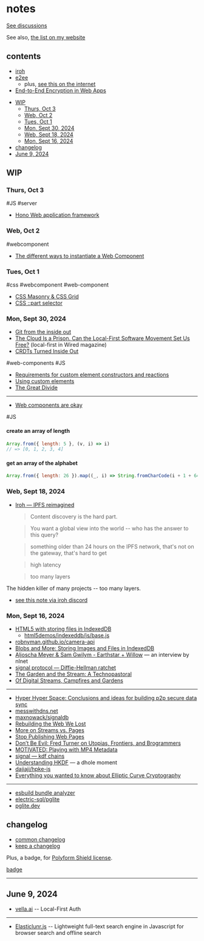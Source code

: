 # notes

[See discussions](https://github.com/nichoth/notes/discussions)

See also, [the list on my website](https://nichoth.com/list/)

## contents

- [iroh](./IROH.md)
- [e2ee](./End-to-End-Encryption-in-the-Browser.mht)
  + plus, [see this on the internet](https://blog.excalidraw.com/end-to-end-encryption/)
- [End-to-End Encryption in Web Apps](https://cronokirby.com/posts/2021/06/e2e_in_the_browser/)

<!-- toc -->

- [WIP](#wip)
  * [Thurs, Oct 3](#thurs-oct-3)
  * [Web, Oct 2](#web-oct-2)
  * [Tues, Oct 1](#tues-oct-1)
  * [Mon, Sept 30, 2024](#mon-sept-30-2024)
  * [Web, Sept 18, 2024](#web-sept-18-2024)
  * [Mon, Sept 16, 2024](#mon-sept-16-2024)
- [changelog](#changelog)
- [June 9, 2024](#june-9-2024)

<!-- tocstop -->

## WIP

### Thurs, Oct 3

#JS #server

* [Hono Web application framework](https://hono.dev/)

### Web, Oct 2

#webcomponent

* [The different ways to instantiate a Web Component](https://gomakethings.com/the-different-ways-to-instantiate-a-web-component/#inside-the-constructor)

### Tues, Oct 1

#css
#webcomponent #web-component

* [CSS Masonry & CSS Grid](https://css-tricks.com/css-masonry-css-grid/)
* [CSS ::part selector](https://developer.mozilla.org/en-US/docs/Web/CSS/::part)

### Mon, Sept 30, 2024

* [Git from the inside out](https://maryrosecook.com/blog/post/git-from-the-inside-out)
* [The Cloud Is a Prison. Can the Local-First Software Movement Set Us Free?](https://www.wired.com/story/the-cloud-is-a-prison-can-the-local-first-software-movement-set-us-free/) (local-first in Wired magazine)
* [CRDTs Turned Inside Out](https://interjectedfuture.com/crdts-turned-inside-out/)

#web-components #JS

* [Requirements for custom element constructors and reactions](https://html.spec.whatwg.org/multipage/custom-elements.html#custom-element-conformance)
* [Using custom elements](https://developer.mozilla.org/en-US/docs/Web/API/Web_components/Using_custom_elements#types_of_custom_element)
* [The Great Divide](https://css-tricks.com/the-great-divide/)

--------------

* [Web components are okay](https://nolanlawson.com/2024/09/28/web-components-are-okay/)

#JS

#### create an array of length

```js
Array.from({ length: 5 }, (v, i) => i)
// => [0, 1, 2, 3, 4]
```

#### get an array of the alphabet

```js
Array.from({ length: 26 }).map((_, i) => String.fromCharCode(i + 1 + 64))
```

### Web, Sept 18, 2024

* [Iroh — IPFS reimagined](https://youtu.be/9jR9EWZ2bO8)

  > Content discovery is the hard part.

  > You want a global view into the world -- who has the answer to this query?

  > something older than 24 hours on the IPFS network, that's not on the gateway, that's hard to get

  > high latency

  > too many layers

The hidden killer of many projects -- too many layers.


* [see this note via iroh discord](./IROH.md)


### Mon, Sept 16, 2024

* [HTML5 with storing files in IndexedDB](https://robnyman.github.io/html5demos/indexeddb/)
  - [html5demos/indexeddb/js/base.js](https://github.com/robnyman/robnyman.github.com/blob/master/html5demos/indexeddb/js/base.js)
* [robnyman.github.io/camera-api](https://robnyman.github.io/camera-api/)
* [Blobs and More: Storing Images and Files in IndexedDB](https://dzone.com/articles/blobs-and-more-storing-images)
* [Aljoscha Meyer & Sam Gwilym - Earthstar + Willow](https://nlnet.nl/project/Earthstar/interview.html) — an interview by nlnet
* [signal protocol — Diffie-Hellman ratchet](https://signal.org/docs/specifications/doubleratchet/#kdf-chains)
* [The Garden and the Stream: A Technopastoral](https://hapgood.us/2015/10/17/the-garden-and-the-stream-a-technopastoral/)
* [Of Digital Streams, Campfires and Gardens](https://tomcritchlow.com/2018/10/10/of-gardens-and-wikis/)

-----------------------------

* [Hyper Hyper Space: Conclusions and ideas for building p2p secure data sync](https://www.hyperhyperspace.org/report.html)
* [messwithdns.net](https://messwithdns.net/)
* [maxnowack/signaldb](https://github.com/maxnowack/signaldb)
* [Rebuilding the Web We Lost](https://www.anildash.com//2012/12/18/rebuilding_the_web_we_lost/)
* [More on Streams vs. Pages](https://www.anildash.com//2012/08/15/more_on_streams_vs_pages/)
* [Stop Publishing Web Pages](https://www.anildash.com//2012/08/14/stop_publishing_web_pages/)
* [Don’t Be Evil: Fred Turner on Utopias, Frontiers, and Brogrammers](https://logicmag.io/justice/fred-turner-dont-be-evil/)
* [MOTIVATED: Playing with MP4 Metadata](https://whtwnd.com/msh.bsky.social/3l42sodfdzh22)
* [signal — kdf chains](https://signal.org/docs/specifications/doubleratchet/#kdf-chains)
* [Understanding HKDF](https://soatok.blog/2021/11/17/understanding-hkdf/) — a dhole moment
* [dajiaji/hpke-js](https://github.com/dajiaji/hpke-js/tree/main)
* [Everything you wanted to know about Elliptic Curve Cryptography](https://fission.codes/blog/everything-you-wanted-to-know-about-elliptic-curve-cryptography/)

-------------

* [esbuild bundle analyzer](https://esbuild.github.io/analyze/)
* [electric-sql/pglite](https://github.com/electric-sql/pglite)
* [pglite.dev](https://pglite.dev/)

## changelog

* [common changelog](https://common-changelog.org/)
* [keep a changelog](https://keepachangelog.com/en/1.0.0/)

Plus, a badge, for [Polyform Shield license](https://polyformproject.org/licenses/shield/1.0.0/).

[badge](https://github.com/nichoth/badge?tab=readme-ov-file#polyform-shield-license)

---------------------------

## June 9, 2024

* [vella.ai](https://vella.ai/auth/) -- Local-First Auth

----------

* [Elasticlunr.js](http://elasticlunr.com/) -- Lightweight full-text search engine in Javascript for browser search and offline search
